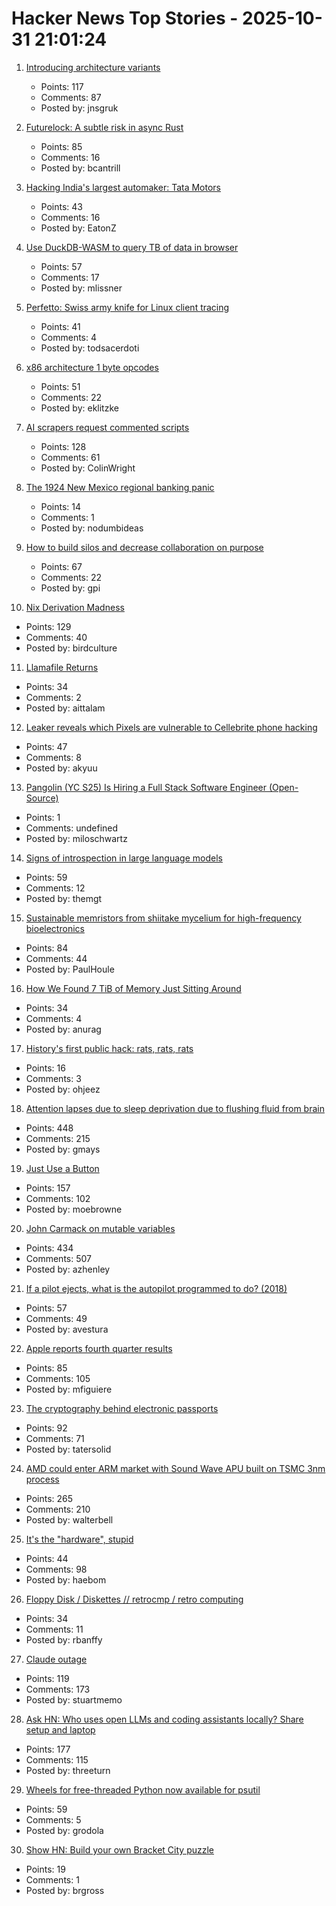 # Hacker News Top Stories - 2025-10-31 21:01:24

1. [Introducing architecture variants](https://discourse.ubuntu.com/t/introducing-architecture-variants-amd64v3-now-available-in-ubuntu-25-10/71312)
   - Points: 117
   - Comments: 87
   - Posted by: jnsgruk

2. [Futurelock: A subtle risk in async Rust](https://rfd.shared.oxide.computer/rfd/0609)
   - Points: 85
   - Comments: 16
   - Posted by: bcantrill

3. [Hacking India's largest automaker: Tata Motors](https://eaton-works.com/2025/10/28/tata-motors-hack/)
   - Points: 43
   - Comments: 16
   - Posted by: EatonZ

4. [Use DuckDB-WASM to query TB of data in browser](https://lil.law.harvard.edu/blog/2025/10/24/rethinking-data-discovery-for-libraries-and-digital-humanities/)
   - Points: 57
   - Comments: 17
   - Posted by: mlissner

5. [Perfetto: Swiss army knife for Linux client tracing](https://lalitm.com/perfetto-swiss-army-knife/)
   - Points: 41
   - Comments: 4
   - Posted by: todsacerdoti

6. [x86 architecture 1 byte opcodes](https://www.sandpile.org/x86/opc_1.htm)
   - Points: 51
   - Comments: 22
   - Posted by: eklitzke

7. [AI scrapers request commented scripts](https://cryptography.dog/blog/AI-scrapers-request-commented-scripts/)
   - Points: 128
   - Comments: 61
   - Posted by: ColinWright

8. [The 1924 New Mexico regional banking panic](https://nodumbideas.com/p/labor-day-special-the-1924-new-mexico)
   - Points: 14
   - Comments: 1
   - Posted by: nodumbideas

9. [How to build silos and decrease collaboration on purpose](https://www.rubick.com/how-to-build-silos-and-decrease-collaboration/)
   - Points: 67
   - Comments: 22
   - Posted by: gpi

10. [Nix Derivation Madness](https://fzakaria.com/2025/10/29/nix-derivation-madness)
   - Points: 129
   - Comments: 40
   - Posted by: birdculture

11. [Llamafile Returns](https://blog.mozilla.ai/llamafile-returns/)
   - Points: 34
   - Comments: 2
   - Posted by: aittalam

12. [Leaker reveals which Pixels are vulnerable to Cellebrite phone hacking](https://arstechnica.com/gadgets/2025/10/leaker-reveals-which-pixels-are-vulnerable-to-cellebrite-phone-hacking/)
   - Points: 47
   - Comments: 8
   - Posted by: akyuu

13. [Pangolin (YC S25) Is Hiring a Full Stack Software Engineer (Open-Source)](https://docs.pangolin.net/careers/software-engineer-full-stack)
   - Points: 1
   - Comments: undefined
   - Posted by: miloschwartz

14. [Signs of introspection in large language models](https://www.anthropic.com/research/introspection)
   - Points: 59
   - Comments: 12
   - Posted by: themgt

15. [Sustainable memristors from shiitake mycelium for high-frequency bioelectronics](https://journals.plos.org/plosone/article?id=10.1371/journal.pone.0328965)
   - Points: 84
   - Comments: 44
   - Posted by: PaulHoule

16. [How We Found 7 TiB of Memory Just Sitting Around](https://render.com/blog/how-we-found-7-tib-of-memory-just-sitting-around)
   - Points: 34
   - Comments: 4
   - Posted by: anurag

17. [History's first public hack: rats, rats, rats](https://www.rigb.org/explore-science/explore/blog/historys-first-public-hack-rats-rats-rats)
   - Points: 16
   - Comments: 3
   - Posted by: ohjeez

18. [Attention lapses due to sleep deprivation due to flushing fluid from brain](https://news.mit.edu/2025/your-brain-without-sleep-1029)
   - Points: 448
   - Comments: 215
   - Posted by: gmays

19. [Just Use a Button](https://gomakethings.com/just-use-a-button/)
   - Points: 157
   - Comments: 102
   - Posted by: moebrowne

20. [John Carmack on mutable variables](https://twitter.com/id_aa_carmack/status/1983593511703474196)
   - Points: 434
   - Comments: 507
   - Posted by: azhenley

21. [If a pilot ejects, what is the autopilot programmed to do? (2018)](https://aviation.stackexchange.com/questions/52862/if-a-pilot-ejects-what-is-the-autopilot-programmed-to-do)
   - Points: 57
   - Comments: 49
   - Posted by: avestura

22. [Apple reports fourth quarter results](https://www.apple.com/newsroom/2025/10/apple-reports-fourth-quarter-results/)
   - Points: 85
   - Comments: 105
   - Posted by: mfiguiere

23. [The cryptography behind electronic passports](https://blog.trailofbits.com/2025/10/31/the-cryptography-behind-electronic-passports/)
   - Points: 92
   - Comments: 71
   - Posted by: tatersolid

24. [AMD could enter ARM market with Sound Wave APU built on TSMC 3nm process](https://www.guru3d.com/story/amd-enters-arm-market-with-sound-wave-apu-built-on-tsmc-3nm-process/)
   - Points: 265
   - Comments: 210
   - Posted by: walterbell

25. [It's the "hardware", stupid](https://haebom.dev/archive?post=4w67rj24q76nrm5yq8ep)
   - Points: 44
   - Comments: 98
   - Posted by: haebom

26. [Floppy Disk / Diskettes // retrocmp / retro computing](https://retrocmp.de/fdd/diskette/diskette.htm)
   - Points: 34
   - Comments: 11
   - Posted by: rbanffy

27. [Claude outage](https://status.claude.com/incidents/s5f75jhwjs6g)
   - Points: 119
   - Comments: 173
   - Posted by: stuartmemo

28. [Ask HN: Who uses open LLMs and coding assistants locally? Share setup and laptop](undefined)
   - Points: 177
   - Comments: 115
   - Posted by: threeturn

29. [Wheels for free-threaded Python now available for psutil](https://gmpy.dev/blog/2025/wheels-for-free-threaded-python-now-available-in-psutil)
   - Points: 59
   - Comments: 5
   - Posted by: grodola

30. [Show HN: Build your own Bracket City puzzle](https://builder.bracket.city)
   - Points: 19
   - Comments: 1
   - Posted by: brgross

